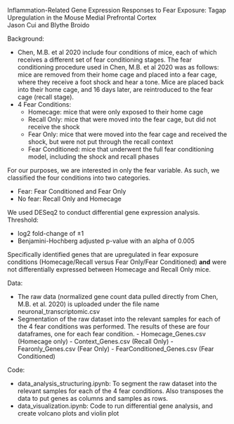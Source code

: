 Inflammation-Related Gene Expression Responses to Fear Exposure: Tagap Upregulation in the Mouse Medial Prefrontal Cortex\
Jason Cui and Blythe Broido

Background:
- Chen, M.B. et al 2020 include four conditions of mice, each of which receives a different set of fear conditioning stages. The fear conditioning procedure used in Chen, M.B. et al 2020 was as follows: mice are removed from their home cage and placed into a fear cage, where they receive a foot shock and hear a tone. Mice are placed back into their home cage, and 16 days later, are reintroduced to the fear cage (recall stage).
- 4 Fear Conditions:
    - Homecage: mice that were only exposed to their home cage
    - Recall Only: mice that were moved into the fear cage, but did not receive the shock
    - Fear Only: mice that were moved into the fear cage and received the shock, but were not put through the recall context
    - Fear Conditioned: mice that underwent the full fear conditioning model, including the shock and recall phases

For our purposes, we are interested in only the fear variable. As such, we classified the four conditions into two categories.
  - Fear: Fear Conditioned and Fear Only
  - No fear: Recall Only and Homecage

We used DESeq2 to conduct differential gene expression analysis.
Threshold:
  - log2 fold-change of ±1
  - Benjamini-Hochberg adjusted p-value with an alpha of 0.005

Specifically identified genes that are upregulated in fear exposure conditions (Homecage/Recall versus Fear Only/Fear Conditioned) **and** were not differentially expressed between Homecage and Recall Only mice.

Data:
- The raw data (normalized gene count data pulled directly from Chen, M.B. et al. 2020) is uploaded under the file name neuronal_transcriptomic.csv
- Segmentation of the raw dataset into the relevant samples for each of the 4 fear conditions was performed. The results of these are four dataframes, one for each fear condition.
      - Homecage_Genes.csv (Homecage only)
      - Context_Genes.csv (Recall Only)
      - Fearonly_Genes.csv (Fear Only)
      - FearConditioned_Genes.csv (Fear Conditioned)
  
Code:
- data_analysis_structuring.ipynb: To segment the raw dataset into the relevant samples for each of the 4 fear conditions. Also transposes the data to put genes as columns and samples as rows.
- data_visualization.ipynb: Code to run differential gene analysis, and create volcano plots and violin plot

